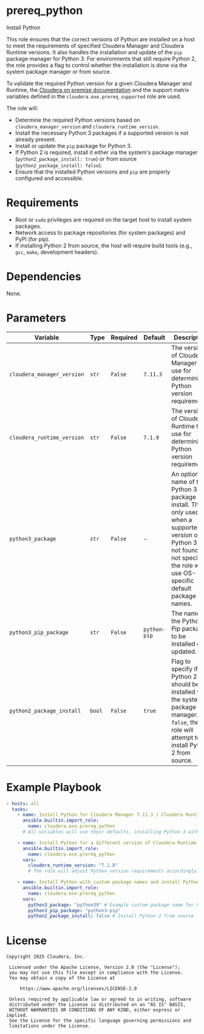 # prereq_python

Install Python

This role ensures that the correct versions of Python are installed on a host to meet the requirements of specified Cloudera Manager and Cloudera Runtime versions. It also handles the installation and update of the `pip` package manager for Python 3. For environments that still require Python 2, the role provides a flag to control whether the installation is done via the system package manager or from source.

To validate the required Python version for a given Cloudera Manager and Runtime, the [Cloudera on premise documentation](https://docs.cloudera.com/cdp-private-cloud-base/latest/installation/topics/cdpdc-cm-install-python-3.8.html) and the support matrix variables defined in the `cloudera.exe.prereq_supported` role are used.

The role will:
- Determine the required Python versions based on `cloudera_manager_version` and `cloudera_runtime_version`.
- Install the necessary Python 3 packages if a supported version is not already present.
- Install or update the `pip` package for Python 3.
- If Python 2 is required, install it either via the system's package manager (`python2_package_install: true`) or from source (`python2_package_install: false`).
- Ensure that the installed Python versions and `pip` are properly configured and accessible.

# Requirements

- Root or `sudo` privileges are required on the target host to install system packages.
- Network access to package repositories (for system packages) and PyPI (for pip).
- If installing Python 2 from source, the host will require build tools (e.g., `gcc`, `make`, development headers).

# Dependencies

None.

# Parameters

| Variable | Type | Required | Default | Description |
| --- | --- | --- | --- | --- |
| `cloudera_manager_version` | `str` | `False` | `7.11.3` | The version of Cloudera Manager to use for determining Python version requirements. |
| `cloudera_runtime_version` | `str` | `False` | `7.1.9` | The version of Cloudera Runtime to use for determining Python version requirements. |
| `python3_package` | `str` | `False` | - | An optional name of the Python 3 package to install. This is only used when a supported version of Python 3 is not found. If not specified, the role will use OS-specific default package names. |
| `python3_pip_package` | `str` | `False` | `python-pip` | The name of the Python 3 Pip package to be installed or updated. |
| `python2_package_install` | `bool` | `False` | `true` | Flag to specify if Python 2 should be installed via the system package manager. If `false`, the role will attempt to install Python 2 from source. |

# Example Playbook

```yaml
- hosts: all
  tasks:
    - name: Install Python for Cloudera Manager 7.11.3 / Cloudera Runtime 7.1.9
      ansible.builtin.import_role:
        name: cloudera.exe.prereq_python
      # All variables will use their defaults, installing Python 3 with pip and Python 2 via package manager.

    - name: Install Python for a different version of Cloudera Runtime
      ansible.builtin.import_role:
        name: cloudera.exe.prereq_python
      vars:
        cloudera_runtime_version: "7.1.8"
        # The role will adjust Python version requirements accordingly.

    - name: Install Python with custom package names and install Python 2 from source
      ansible.builtin.import_role:
        name: cloudera.exe.prereq_python
      vars:
        python3_package: "python39" # Example custom package name for Python 3.9
        python3_pip_package: "python3-pip"
        python2_package_install: false # Install Python 2 from source
```

# License

```
Copyright 2025 Cloudera, Inc.

 Licensed under the Apache License, Version 2.0 (the "License");
 you may not use this file except in compliance with the License.
 You may obtain a copy of the License at

     https://www.apache.org/licenses/LICENSE-2.0

 Unless required by applicable law or agreed to in writing, software
 distributed under the License is distributed on an "AS IS" BASIS,
 WITHOUT WARRANTIES OR CONDITIONS OF ANY KIND, either express or implied.
 See the License for the specific language governing permissions and
 limitations under the License.
```
